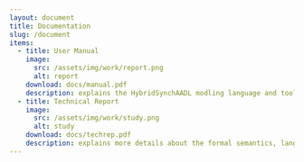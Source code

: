 ```yaml
---
layout: document
title: Documentation
slug: /document
items:
  - title: User Manual
    image:
      src: /assets/img/work/report.png
      alt: report 
    download: docs/manual.pdf
    description: explains the HybridSynchAADL modling language and tool. We provide also a tutorial file in this <a href="https://hybridsynchaadl.github.io/docs/tutorial.pdf">link</a>.
  - title: Technical Report 
    image:
      src: /assets/img/work/study.png
      alt: study 
    download: docs/techrep.pdf
    description: explains more details about the formal semantics, language, and experiments. 
---
```

<br />
<br />
